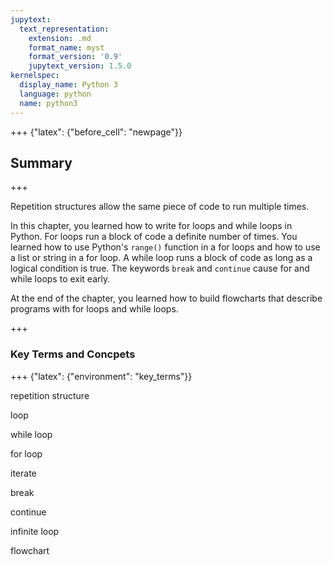 ```yaml
---
jupytext:
  text_representation:
    extension: .md
    format_name: myst
    format_version: '0.9'
    jupytext_version: 1.5.0
kernelspec:
  display_name: Python 3
  language: python
  name: python3
---
```


+++ {"latex": {"before_cell": "newpage"}}

## Summary

+++

Repetition structures allow the same piece of code to run multiple times. 

In this chapter, you learned how to write for loops and while loops in Python. For loops run a block of code a definite number of times. You learned how to use Python's ```range()``` function in a for loops and how to use a list or string in a for loop. A while loop runs a block of code as long as a logical condition is true. The keywords ```break``` and ```continue``` cause for and while loops to exit early. 

At the end of the chapter, you learned how to build flowcharts that describe programs with for loops and while loops.

+++

### Key Terms and Concpets

+++ {"latex": {"environment": "key_terms"}}

repetition structure

loop

while loop

for loop

iterate

break

continue

infinite loop

flowchart

```{code-cell} ipython3

```
